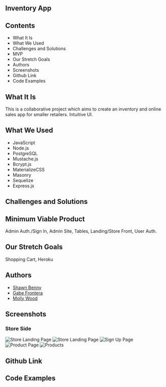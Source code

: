 ## Inventory App
## Contents
* What It Is
* What We Used
* Challenges and Solutions
* MVP
* Our Stretch Goals
* Authors
* Screenshots
* Github Link
* Code Examples
## What It Is
This is a collaborative project which aims to create an inventory and online sales app for smaller retailers. Intuitive UI. 
## What We Used
* JavaScript
* Node.js
* PostgreSQL
* Mustache.js
* Bcrypt.js
* MaterializeCSS
* Masonry
* Sequelize
* Express.js
## Challenges and Solutions
## Minimum Viable Product
Admin Auth./Sign In, Admin Site, Tables, Landing/Store Front, User Auth.
## Our Stretch Goals
Shopping Cart, Heroku
## Authors
* [Shawn Benny](https://github.com/sbenn9210)
* [Gabe Frontera](https://github.com/Unclechamps)
* [Molly Wood](https://github.com/mollywood)
## Screenshots
### Store Side
![Store Landing Page](https://i.imgur.com/RaOb6m1.png)
![Store Landing Page](https://i.imgur.com/dYLIF22.png)
![Sign Up Page](https://i.imgur.com/J9aEEvT.png)
![Product Page](https://i.imgur.com/RprkVEY.png)
![Products](https://i.imgur.com/UxGKMFt.png)
## Github Link
## Code Examples
